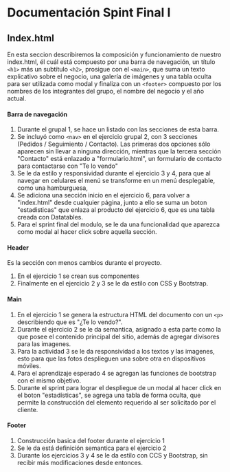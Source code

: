 # Documentación Spint Final I

## Index.html
En esta seccion describiremos la composición y funcionamiento de nuestro index.html, él cuál está compuesto por una barra de navegación, un título `<h1>` más un subtítulo `<h2>`, prosigue con el `<main>`, que suma un texto explicativo sobre el negocio, una galería de imágenes y una tabla oculta para ser utilizada como modal y finaliza con un `<footer>` compuesto por los nombres de los integrantes del grupo, el nombre del negocio y el año actual.

#### Barra de navegación
1. Durante el grupal 1, se hace un listado con las secciones de esta barra.
2. Se incluyó como `<nav>` en el ejercicio grupal 2, con 3 secciones (Pedidos / Seguimiento / Contacto). Las primeras dos opciones sólo aparecen sin llevar a ninguna dirección, mientras que la tercera sección "Contacto" está enlazado a "formulario.html", un formulario de contacto para contactarse con "Te lo vendo"
3. Se le da estilo y responsividad durante el ejercicio 3 y 4, para que al navegar en celulares el menú se transforme en un menú desplegable, como una hamburguesa, 
4. Se adiciona una sección inicio en el ejercicio 6, para volver a "index.html" desde cualquier página, junto a ello se suma un boton "estadisticas" que enlaza al producto del ejercicio 6, que es una tabla creada con Datatables. 
5. Para el sprint final del modulo, se le da una funcionalidad que aparezca como modal al hacer click sobre aquella sección.

#### Header
Es la sección con menos cambios durante el proyecto. 
1. En el ejercicio 1 se crean sus componentes
2. Finalmente en el ejercicio 2 y 3 se le da estilo con CSS y Bootstrap.

#### Main
1. En el ejercicio 1 se genera la estructura HTML del documento con un `<p>` describiendo que es "¿Te lo vendo?".
2. Durante el ejercicio 2 se le da semantica, asignado a esta parte como la que posee el contenido principal del sitio, además de agregar divisores para las imagenes.
3. Para la actividad 3 se le da responsividad a los textos y las imagenes, esto para que las fotos desplieguen una sobre otra en dispositivos móviles.
4. Para el aprendizaje esperado 4 se agregan las funciones de bootstrap con el mismo objetivo.
5. Durante el sprint para lograr el despliegue de un modal al hacer click en el boton "estadísticas", se agrega una tabla de forma oculta, que permite la construcción del elemento requerido al ser solicitado por el cliente.

#### Footer
1. Construcción basica del footer durante el ejercicio 1
2. Se le da está definición semantica para el ejercicio 2
3. Durante los ejercicios 3 y 4 se le da estilo con CCS y Bootstrap, sin recibir más modificaciones desde entonces.
